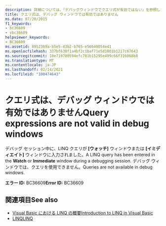 ```yaml
---
description: 詳細については、「デバッグウィンドウでクエリ式が有効ではない」を参照してください。
title: クエリ式は、デバッグ ウィンドウでは有効ではありません
ms.date: 07/20/2015
f1_keywords:
- bc36609
- vbc36609
helpviewer_keywords:
- BC36609
ms.assetid: 8952389a-b5e5-43b2-b765-e56640054e41
ms.openlocfilehash: 337bf630f1a4bf2c1baf71e5d1001b1217c67643
ms.sourcegitcommit: 10e719780594efc781b15295e499c66f316068b8
ms.translationtype: MT
ms.contentlocale: ja-JP
ms.lasthandoff: 02/14/2021
ms.locfileid: "100474643"
---
```

# <a name="query-expressions-are-not-valid-in-debug-windows"></a><span data-ttu-id="5fcc0-103">クエリ式は、デバッグ ウィンドウでは有効ではありません</span><span class="sxs-lookup"><span data-stu-id="5fcc0-103">Query expressions are not valid in debug windows</span></span>

<span data-ttu-id="5fcc0-104">デバッグ セッション中に、LINQ クエリが **[ウォッチ]** ウィンドウまたは **[イミディエイト]** ウィンドウに入力されました。</span><span class="sxs-lookup"><span data-stu-id="5fcc0-104">A LINQ query has been entered in the **Watch** or **Immediate** window during a debugging session.</span></span> <span data-ttu-id="5fcc0-105">デバッグ ウィンドウでは、クエリを使用できません。</span><span class="sxs-lookup"><span data-stu-id="5fcc0-105">Queries are not available in debug windows.</span></span>  
  
 <span data-ttu-id="5fcc0-106">**エラー ID:** BC36609</span><span class="sxs-lookup"><span data-stu-id="5fcc0-106">**Error ID:** BC36609</span></span>  
  
## <a name="see-also"></a><span data-ttu-id="5fcc0-107">関連項目</span><span class="sxs-lookup"><span data-stu-id="5fcc0-107">See also</span></span>

- [<span data-ttu-id="5fcc0-108">Visual Basic における LINQ の概要</span><span class="sxs-lookup"><span data-stu-id="5fcc0-108">Introduction to LINQ in Visual Basic</span></span>](../programming-guide/language-features/linq/introduction-to-linq.md)
- [<span data-ttu-id="5fcc0-109">LINQ</span><span class="sxs-lookup"><span data-stu-id="5fcc0-109">LINQ</span></span>](../programming-guide/language-features/linq/index.md)
